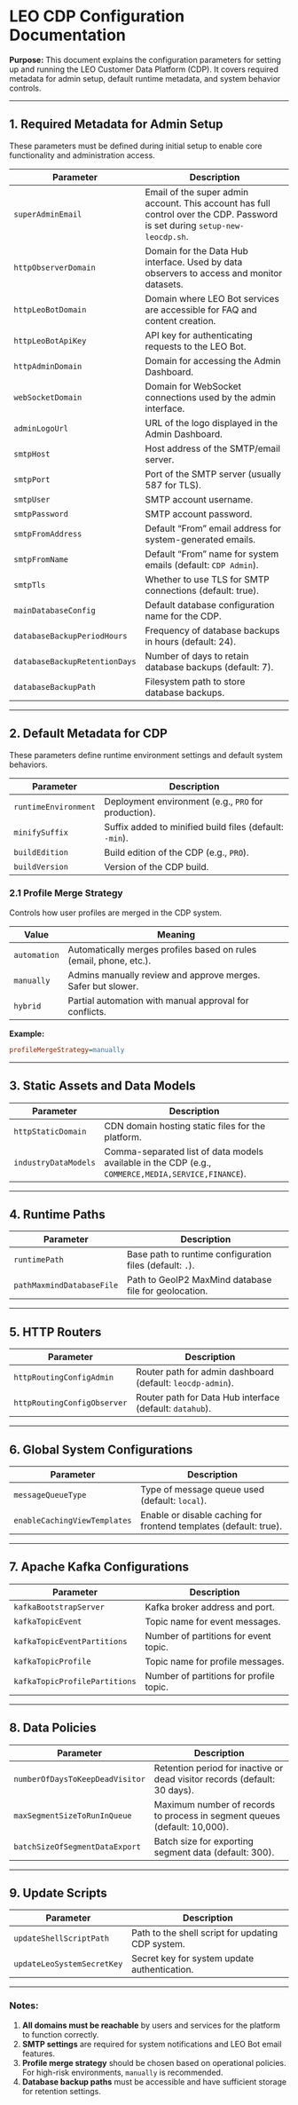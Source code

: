 # LEO CDP Configuration Documentation

**Purpose:** This document explains the configuration parameters for setting up and running the LEO Customer Data Platform (CDP). It covers required metadata for admin setup, default runtime metadata, and system behavior controls.

---

## 1. Required Metadata for Admin Setup

These parameters must be defined during initial setup to enable core functionality and administration access.

| Parameter                     | Description                                                                                                                 |
| ----------------------------- | --------------------------------------------------------------------------------------------------------------------------- |
| `superAdminEmail`             | Email of the super admin account. This account has full control over the CDP. Password is set during `setup-new-leocdp.sh`. |
| `httpObserverDomain`          | Domain for the Data Hub interface. Used by data observers to access and monitor datasets.                                   |
| `httpLeoBotDomain`            | Domain where LEO Bot services are accessible for FAQ and content creation.                                                  |
| `httpLeoBotApiKey`            | API key for authenticating requests to the LEO Bot.                                                                         |
| `httpAdminDomain`             | Domain for accessing the Admin Dashboard.                                                                                   |
| `webSocketDomain`             | Domain for WebSocket connections used by the admin interface.                                                               |
| `adminLogoUrl`                | URL of the logo displayed in the Admin Dashboard.                                                                           |
| `smtpHost`                    | Host address of the SMTP/email server.                                                                                      |
| `smtpPort`                    | Port of the SMTP server (usually 587 for TLS).                                                                              |
| `smtpUser`                    | SMTP account username.                                                                                                      |
| `smtpPassword`                | SMTP account password.                                                                                                      |
| `smtpFromAddress`             | Default “From” email address for system-generated emails.                                                                   |
| `smtpFromName`                | Default “From” name for system emails (default: `CDP Admin`).                                                               |
| `smtpTls`                     | Whether to use TLS for SMTP connections (default: true).                                                                    |
| `mainDatabaseConfig`          | Default database configuration name for the CDP.                                                                            |
| `databaseBackupPeriodHours`   | Frequency of database backups in hours (default: 24).                                                                       |
| `databaseBackupRetentionDays` | Number of days to retain database backups (default: 7).                                                                     |
| `databaseBackupPath`          | Filesystem path to store database backups.                                                                                  |

---

## 2. Default Metadata for CDP

These parameters define runtime environment settings and default system behaviors.

| Parameter            | Description                                             |
| -------------------- | ------------------------------------------------------- |
| `runtimeEnvironment` | Deployment environment (e.g., `PRO` for production).    |
| `minifySuffix`       | Suffix added to minified build files (default: `-min`). |
| `buildEdition`       | Build edition of the CDP (e.g., `PRO`).                 |
| `buildVersion`       | Version of the CDP build.                               |

### 2.1 Profile Merge Strategy

Controls how user profiles are merged in the CDP system.

| Value        | Meaning                                                            |
| ------------ | ------------------------------------------------------------------ |
| `automation` | Automatically merges profiles based on rules (email, phone, etc.). |
| `manually`   | Admins manually review and approve merges. Safer but slower.       |
| `hybrid`     | Partial automation with manual approval for conflicts.             |

**Example:**

```ini
profileMergeStrategy=manually
```

---

## 3. Static Assets and Data Models

| Parameter            | Description                                                                                        |
| -------------------- | -------------------------------------------------------------------------------------------------- |
| `httpStaticDomain`   | CDN domain hosting static files for the platform.                                                  |
| `industryDataModels` | Comma-separated list of data models available in the CDP (e.g., `COMMERCE,MEDIA,SERVICE,FINANCE`). |

---

## 4. Runtime Paths

| Parameter                 | Description                                              |
| ------------------------- | -------------------------------------------------------- |
| `runtimePath`             | Base path to runtime configuration files (default: `.`). |
| `pathMaxmindDatabaseFile` | Path to GeoIP2 MaxMind database file for geolocation.    |

---

## 5. HTTP Routers

| Parameter                   | Description                                                |
| --------------------------- | ---------------------------------------------------------- |
| `httpRoutingConfigAdmin`    | Router path for admin dashboard (default: `leocdp-admin`). |
| `httpRoutingConfigObserver` | Router path for Data Hub interface (default: `datahub`).   |

---

## 6. Global System Configurations

| Parameter                    | Description                                                       |
| ---------------------------- | ----------------------------------------------------------------- |
| `messageQueueType`           | Type of message queue used (default: `local`).                    |
| `enableCachingViewTemplates` | Enable or disable caching for frontend templates (default: true). |

---

## 7. Apache Kafka Configurations

| Parameter                     | Description                             |
| ----------------------------- | --------------------------------------- |
| `kafkaBootstrapServer`        | Kafka broker address and port.          |
| `kafkaTopicEvent`             | Topic name for event messages.          |
| `kafkaTopicEventPartitions`   | Number of partitions for event topic.   |
| `kafkaTopicProfile`           | Topic name for profile messages.        |
| `kafkaTopicProfilePartitions` | Number of partitions for profile topic. |

---

## 8. Data Policies

| Parameter                       | Description                                                               |
| ------------------------------- | ------------------------------------------------------------------------- |
| `numberOfDaysToKeepDeadVisitor` | Retention period for inactive or dead visitor records (default: 30 days). |
| `maxSegmentSizeToRunInQueue`    | Maximum number of records to process in segment queues (default: 10,000). |
| `batchSizeOfSegmentDataExport`  | Batch size for exporting segment data (default: 300).                     |

---

## 9. Update Scripts

| Parameter                  | Description                                       |
| -------------------------- | ------------------------------------------------- |
| `updateShellScriptPath`    | Path to the shell script for updating CDP system. |
| `updateLeoSystemSecretKey` | Secret key for system update authentication.      |

---

### Notes:

1. **All domains must be reachable** by users and services for the platform to function correctly.
2. **SMTP settings** are required for system notifications and LEO Bot email features.
3. **Profile merge strategy** should be chosen based on operational policies. For high-risk environments, `manually` is recommended.
4. **Database backup paths** must be accessible and have sufficient storage for retention settings.


